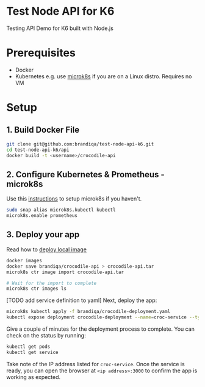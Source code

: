 # Test Node API for K6

Testing API Demo for K6 built with Node.js

# Prerequisites

- Docker
- Kubernetes e.g. use [microk8s](https://microk8s.io/) if you are on a Linux distro. Requires no VM

# Setup

## 1. Build Docker File

```bash
git clone git@github.com:brandiqa/test-node-api-k6.git
cd test-node-api-k6/api
docker build -t <username>/crocodile-api
```

## 2. Configure Kubernetes & Prometheus - microk8s

Use this [instructions](https://ubuntu.com/tutorials/install-a-local-kubernetes-with-microk8s#1-overview) to setup microk8s if you haven't.

```bash
sudo snap alias microk8s.kubectl kubectl
microk8s.enable prometheus
```

## 3. Deploy your app

Read how to [deploy local image](https://microk8s.io/docs/registry-images)

```bash
docker images
docker save brandiqa/crocodile-api > crocodile-api.tar
microk8s ctr image import crocodile-api.tar

# Wait for the import to complete
microk8s ctr images ls
```

[TODO add service definition to yaml]
Next, deploy the app:

```bash
microk8s kubectl apply -f brandiqa/crocodile-deployment.yaml
kubectl expose deployment crocodile-deployment --name=croc-service --type=NodePort --port=3000
```

Give a couple of minutes for the deployment process to complete. You can check on the status by running:

```bash
kubectl get pods
kubectl get service
```

Take note of the IP address listed for `croc-service`. Once the service is ready, you can open the browser at `<ip address>:3000` to confirm the app is working as expected.
